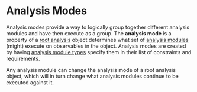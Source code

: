 # Analysis Modes

Analysis modes provide a way to logically group together different analysis modules and have then execute as a group. The **analysis mode** is a property of a [root analysis](root_analysis.md) object determines what set of [analysis modules](analysis_module.md) (might) execute on observables in the object. Analysis modes are created by having [analysis module types](../core/analysis_module_type.md) specify them in their list of constraints and requirements.

Any analysis module can change the analysis mode of a root analysis object, which will in turn change what analysis modules continue to be executed against it.
